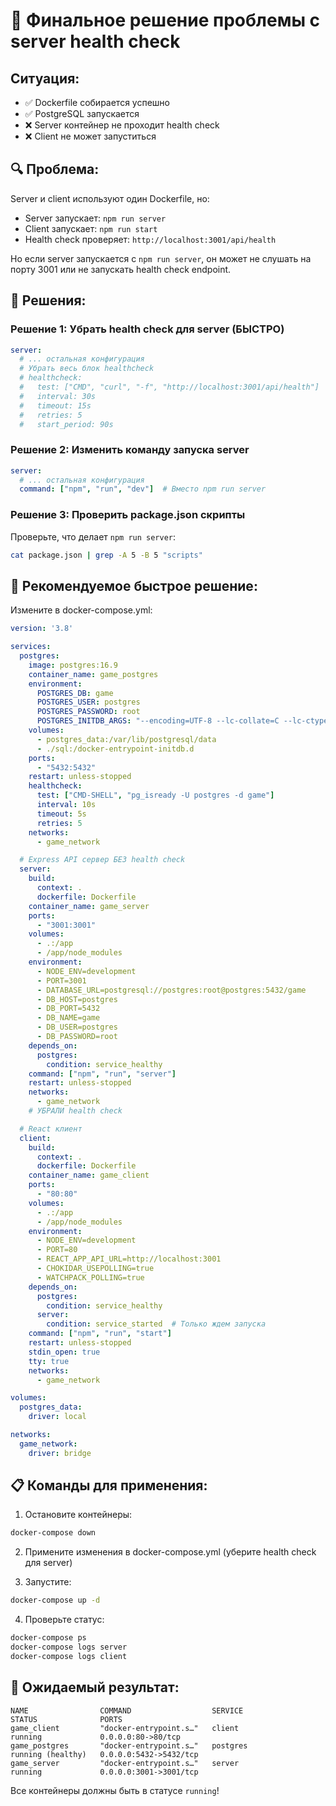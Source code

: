 # 🎯 Финальное решение проблемы с server health check

## Ситуация:
- ✅ Dockerfile собирается успешно
- ✅ PostgreSQL запускается
- ❌ Server контейнер не проходит health check
- ❌ Client не может запуститься

## 🔍 Проблема:

Server и client используют один Dockerfile, но:
- Server запускает: `npm run server` 
- Client запускает: `npm run start`
- Health check проверяет: `http://localhost:3001/api/health`

Но если server запускается с `npm run server`, он может не слушать на порту 3001 или не запускать health check endpoint.

## 🚀 Решения:

### Решение 1: Убрать health check для server (БЫСТРО)

```yaml
server:
  # ... остальная конфигурация
  # Убрать весь блок healthcheck
  # healthcheck:
  #   test: ["CMD", "curl", "-f", "http://localhost:3001/api/health"]
  #   interval: 30s
  #   timeout: 15s
  #   retries: 5
  #   start_period: 90s
```

### Решение 2: Изменить команду запуска server

```yaml
server:
  # ... остальная конфигурация
  command: ["npm", "run", "dev"]  # Вместо npm run server
```

### Решение 3: Проверить package.json скрипты

Проверьте, что делает `npm run server`:
```bash
cat package.json | grep -A 5 -B 5 "scripts"
```

## 🎯 Рекомендуемое быстрое решение:

Измените в docker-compose.yml:

```yaml
version: '3.8'

services:
  postgres:
    image: postgres:16.9
    container_name: game_postgres
    environment:
      POSTGRES_DB: game
      POSTGRES_USER: postgres
      POSTGRES_PASSWORD: root
      POSTGRES_INITDB_ARGS: "--encoding=UTF-8 --lc-collate=C --lc-ctype=C"
    volumes:
      - postgres_data:/var/lib/postgresql/data
      - ./sql:/docker-entrypoint-initdb.d
    ports:
      - "5432:5432"
    restart: unless-stopped
    healthcheck:
      test: ["CMD-SHELL", "pg_isready -U postgres -d game"]
      interval: 10s
      timeout: 5s
      retries: 5
    networks:
      - game_network

  # Express API сервер БЕЗ health check
  server:
    build:
      context: .
      dockerfile: Dockerfile
    container_name: game_server
    ports:
      - "3001:3001"
    volumes:
      - .:/app
      - /app/node_modules
    environment:
      - NODE_ENV=development
      - PORT=3001
      - DATABASE_URL=postgresql://postgres:root@postgres:5432/game
      - DB_HOST=postgres
      - DB_PORT=5432
      - DB_NAME=game
      - DB_USER=postgres
      - DB_PASSWORD=root
    depends_on:
      postgres:
        condition: service_healthy
    command: ["npm", "run", "server"]
    restart: unless-stopped
    networks:
      - game_network
    # УБРАЛИ health check

  # React клиент
  client:
    build:
      context: .
      dockerfile: Dockerfile
    container_name: game_client
    ports:
      - "80:80"
    volumes:
      - .:/app
      - /app/node_modules
    environment:
      - NODE_ENV=development
      - PORT=80
      - REACT_APP_API_URL=http://localhost:3001
      - CHOKIDAR_USEPOLLING=true
      - WATCHPACK_POLLING=true
    depends_on:
      postgres:
        condition: service_healthy
      server:
        condition: service_started  # Только ждем запуска
    command: ["npm", "run", "start"]
    restart: unless-stopped
    stdin_open: true
    tty: true
    networks:
      - game_network

volumes:
  postgres_data:
    driver: local

networks:
  game_network:
    driver: bridge
```

## 📋 Команды для применения:

1. Остановите контейнеры:
```bash
docker-compose down
```

2. Примените изменения в docker-compose.yml (уберите health check для server)

3. Запустите:
```bash
docker-compose up -d
```

4. Проверьте статус:
```bash
docker-compose ps
docker-compose logs server
docker-compose logs client
```

## 🎯 Ожидаемый результат:

```
NAME                COMMAND                  SERVICE             STATUS              PORTS
game_client         "docker-entrypoint.s…"   client              running             0.0.0.0:80->80/tcp
game_postgres       "docker-entrypoint.s…"   postgres            running (healthy)   0.0.0.0:5432->5432/tcp
game_server         "docker-entrypoint.s…"   server              running             0.0.0.0:3001->3001/tcp
```

Все контейнеры должны быть в статусе `running`!